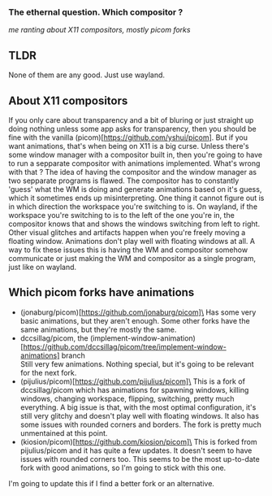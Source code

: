 ### The ethernal question. Which compositor ?
*me ranting about X11 compositors, mostly picom forks*

## TLDR
None of them are any good. Just use wayland.

## About X11 compositors
If you only care about transparency and a bit of bluring or just straight up doing nothing unless some app asks for transparency, then you should be fine with the vanilla (picom)[https://github.com/yshui/picom]. But if you want animations, that's when being on X11 is a big curse. Unless there's some window manager with a compositor built in, then you're going to have to run a sepparate compositor with animations implemented.
What's wrong with that ? The idea of having the compositor and the window manager as two sepparate programs is flawed. The compositor has to constantly 'guess' what the WM is doing and generate animations based on it's guess, which it sometimes ends up misinterpreting. One thing it cannot figure out is in which direction the workspace you're switching to is. On wayland, if the workspace you're switching to is to the left of the one you're in, the compositor knows that and shows the windows switching from left to right. Other visual glitches and artifacts happen when you're freely moving a floating window. Animations don't play well with floating windows at all.
A way to fix these issues this is having the WM and compositor somehow communicate or just making the WM and compositor as a single program, just like on wayland.

## Which picom forks have animations
- (jonaburg/picom)[https://github.com/jonaburg/picom]\
    Has some very basic animations, but they aren't enough.
    Some other forks have the same animations, but they're mostly the same.
- dccsillag/picom, the (implement-window-animation)[https://github.com/dccsillag/picom/tree/implement-window-animations] branch\
    Still very few animations. Nothing special, but it's going to be relevant for the next fork.
- (pijulius/picom)[https://github.com/pijulius/picom]\
    This is a fork of dccsillag/picom which has animations for spawning windows, killing windows, changing workspace, flipping, switching, pretty much everything.
    A big issue is that, with the most optimal configuration, it's still very glitchy and doesn't play well with floating windows.
    It also has some issues with rounded corners and borders.
    The fork is pretty much unmentained at this point.
- (kiosion/picom)[https://github.com/kiosion/picom]\
    This is forked from pijulius/picom and it has quite a few updates. It doesn't seem to have issues with rounded corners too.
    This seems to be the most up-to-date fork with good animations, so I'm going to stick with this one.

I'm going to update this if I find a better fork or an alternative.
